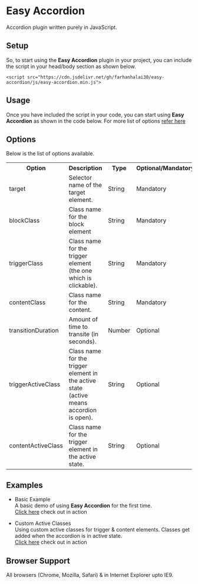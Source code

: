 # Easy Accordion

Accordion plugin written purely in JavaScript.

## Setup

So, to start using the <b>Easy Accordion</b> plugin in your project, you can include the script in your head/body section as shown below.

```
<script src="https://cdn.jsdelivr.net/gh/farhanhalai30/easy-accordion/js/easy-accordion.min.js">
```

## Usage

Once you have included the script in your code, you can start using <b>Easy Accordion</b> as shown in the code below. For more list of options [refer here](#options)

## Options

Below is the list of options available.

<table>
    <tr>
        <th>Option</th>
        <th>Description</th>
        <th>Type</th>
        <th>Optional/Mandatory</th>
    </tr>
    <tr>
        <td>target</td>
        <td>Selector name of the target element.</td>
        <td>String</td>
        <td>Mandatory</td>
    </tr>
    <tr>
        <td>blockClass</td>
        <td>Class name for the block element</td>
        <td>String</td>
        <td>Mandatory</td>
    </tr>
    <tr>
        <td>triggerClass</td>
        <td>Class name for the trigger element (the one which is clickable).</td>
        <td>String</td>
        <td>Mandatory</td>
    </tr>
    <tr>
        <td>contentClass</td>
        <td>Class name for the content.</td>
        <td>String</td>
        <td>Mandatory</td>
    </tr>
    <tr>
        <td>transitionDuration</td>
        <td>Amount of time to transite (in seconds).</td>
        <td>Number</td>
        <td>Optional</td>
    </tr>
    <tr>
        <td>triggerActiveClass</td>
        <td>Class name for the trigger element in the active state (active means accordion is open).</td>
        <td>String</td>
        <td>Optional</td>
    </tr>
    <tr>
        <td>contentActiveClass</td>
        <td>Class name for the trigger element in the active state.</td>
        <td>String</td>
        <td>Optional</td>
    </tr>
</table>

## Examples

- Basic Example  
  A basic demo of using <b>Easy Accordion</b> for the first time.  
  [Click here](https://farhanhalai30.github.io/easy-accordion/examples/basic-example) check out in action</div>

- Custom Active Classes  
  Using custom active classes for trigger & content elements. Classes get added when the accordion is in active state.  
  [Click here](https://farhanhalai30.github.io/easy-accordion/examples/custom-active-classes) check out in action</div>

## Browser Support

All browsers (Chrome, Mozilla, Safari) & in Internet Explorer upto IE9.
